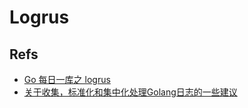 # Logrus

## Refs
* [Go 每日一库之 logrus](https://mp.weixin.qq.com/s/lO4hAjtwqY_YG3Q3Mz7qww)
* [关于收集，标准化和集中化处理Golang日志的一些建议](https://segmentfault.com/a/1190000022106356)